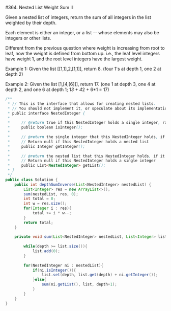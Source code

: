 #364. Nested List Weight Sum II

Given a nested list of integers, return the sum of all integers in the list weighted by their depth.

Each element is either an integer, or a list -- whose elements may also be integers or other lists.

Different from the previous question where weight is increasing from root to leaf, now the weight is defined from bottom up. i.e., the leaf level integers have weight 1, and the root level integers have the largest weight.

Example 1:
Given the list [[1,1],2,[1,1]], return 8. (four 1's at depth 1, one 2 at depth 2)

Example 2:
Given the list [1,[4,[6]]], return 17. (one 1 at depth 3, one 4 at depth 2, and one 6 at depth 1; 1*3 + 4*2 + 6*1 = 17)

```java
/**
 * // This is the interface that allows for creating nested lists.
 * // You should not implement it, or speculate about its implementation
 * public interface NestedInteger {
 *
 *     // @return true if this NestedInteger holds a single integer, rather than a nested list.
 *     public boolean isInteger();
 *
 *     // @return the single integer that this NestedInteger holds, if it holds a single integer
 *     // Return null if this NestedInteger holds a nested list
 *     public Integer getInteger();
 *
 *     // @return the nested list that this NestedInteger holds, if it holds a nested list
 *     // Return null if this NestedInteger holds a single integer
 *     public List<NestedInteger> getList();
 * }
 */
public class Solution {
    public int depthSumInverse(List<NestedInteger> nestedList) {
        List<Integer> res = new ArrayList<>();
        sum(nestedList, res, 0);
        int total = 0;
        int w = res.size();
        for(Integer i : res){
            total += i * w--;
        }
        return total;
    }
    
    private void sum(List<NestedInteger> nestedList, List<Integer> list, int depth){
        
        while(depth >= list.size()){ 
            list.add(0);
        }
        
        for(NestedInteger ni : nestedList){
            if(ni.isInteger()){
                list.set(depth, list.get(depth) + ni.getInteger());
            }else{
                sum(ni.getList(), list, depth+1);
            }
        }
    }
}
```